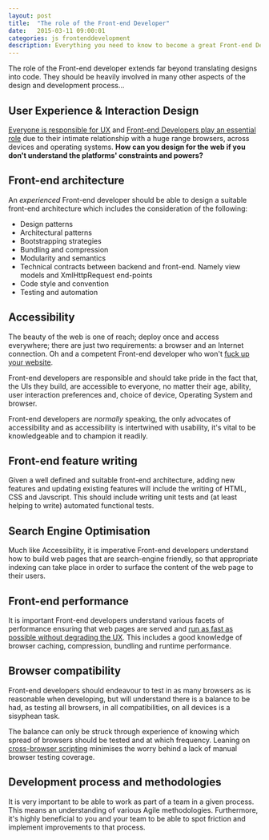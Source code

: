 ```yaml
---
layout: post
title:  "The role of the Front-end Developer"
date:   2015-03-11 09:00:01
categories: js frontenddevelopment
description: Everything you need to know to become a great Front-end Developer.
---
```


The role of the Front-end developer extends far beyond translating  designs into code. They should be heavily involved in many other aspects of the design and development process...

## User Experience &amp; Interaction Design

[Everyone is responsible for UX](http://www.disambiguity.com/there-is-no-ux/) and [Front-end Developers play an essential role](http://www.smashingmagazine.com/2014/11/21/why-you-should-include-your-developer-in-the-design-process/) due to their intimate relationship with a huge range browsers, across devices and operating systems. **How can you design for the web if you don't understand the platforms' constraints and powers?**

## Front-end architecture

An *experienced* Front-end developer should be able to design a suitable front-end architecture which includes the consideration of the following:

* Design patterns
* Architectural patterns
* Bootstrapping strategies
* Bundling and compression
* Modularity and semantics
* Technical contracts between backend and front-end. Namely view models and XmlHttpRequest end-points
* Code style and convention
* Testing and automation

## Accessibility

The beauty of the web is one of reach; deploy once and access everywhere; there are just two requirements: a browser and an Internet connection. Oh and a competent Front-end developer who won't [fuck up your website](http://www.motherfuckingwebsite.com).

Front-end developers are responsible and should take pride in the fact that, the UIs they build, are accessible to everyone, no matter their age, ability, user interaction preferences and, choice of device, Operating System and browser.

Front-end developers are *normally* speaking, the only advocates of accessibility and as accessibility is intertwined with usability, it's vital to be knowledgeable and to champion it readily.

## Front-end feature writing

Given a well defined and suitable front-end architecture, adding new features and updating existing features will include the writing of HTML, CSS and Javscript. This should include writing unit tests and (at least helping to write) automated functional tests.

## Search Engine Optimisation

Much like Accessibility, it is imperative Front-end developers understand how to build web pages that are search-engine friendly, so that appropriate indexing can take place in order to surface the content of the web page to their users.

## Front-end performance

It is important Front-end developers understand various facets of performance ensuring that web pages are served and [run as fast as possible without degrading the UX](/articles/dont-use-ajax-for-personalised-content). This includes a good knowledge of browser caching, compression, bundling and runtime performance.

## Browser compatibility

Front-end developers should endeavour to test in as many browsers as is reasonable when developing, but will understand there is a balance to be had, as testing all browsers, in all compatibilities, on all devices is a sisyphean task.

The balance can only be struck through experience of knowing which spread of browsers should be tested and at which frequency. Leaning on [cross-browser scripting](/articles/writing-javascript-that-conforms-to-progressive-enhancement/) minimises the worry behind a lack of manual browser testing coverage.

## Development process and methodologies

It is very important to be able to work as part of a team in a given process. This means an understanding of various Agile methodologies. Furthermore, it's highly beneficial to you and your team to be able to spot friction and implement improvements to that process.